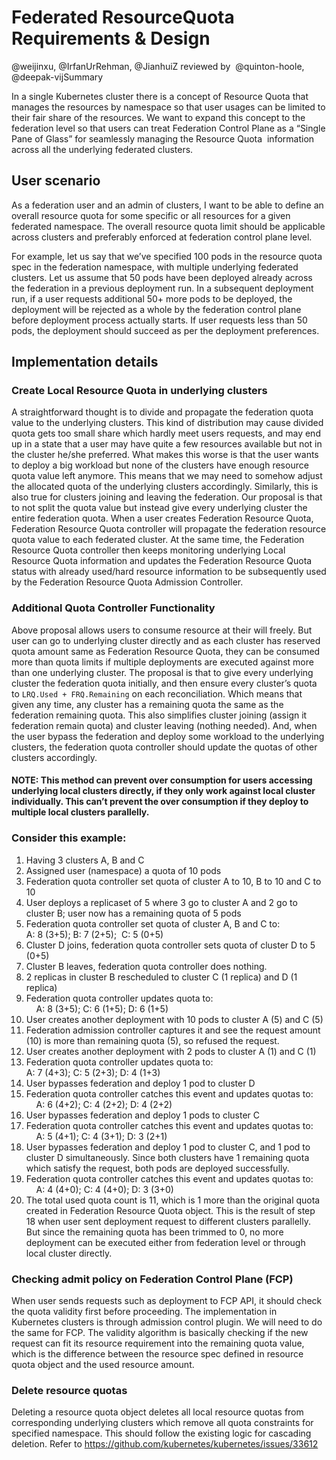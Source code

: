 # Federated ResourceQuota Requirements & Design
@weijinxu, @IrfanUrRehman, @JianhuiZ
reviewed by  @quinton-hoole, @deepak-vijSummary

In a single Kubernetes cluster there is a concept of Resource Quota that manages the resources by namespace so that user usages can be limited to their fair share of the resources. We want to expand this concept to the federation level so that users can treat Federation Control Plane as a “Single Pane of Glass” for seamlessly managing the Resource Quota  information across all the underlying federated clusters.

## User scenario

As a federation user and an admin of clusters, I want to be able to define an overall resource quota for some specific or all resources for a given federated namespace. The overall resource quota limit should be applicable across clusters and preferably enforced at federation control plane level.

For example, let us say that we’ve specified 100 pods in the resource quota spec in the federation namespace, with multiple underlying federated clusters. Let us assume that 50 pods have been deployed already across the federation in a previous deployment run. In a subsequent deployment run, if a user requests additional 50+ more pods to be deployed, the deployment will be rejected as a whole by the federation control plane before deployment process actually starts. If user requests less than 50 pods, the deployment should succeed as per the deployment preferences.

## Implementation details
### Create Local Resource Quota in underlying clusters

A straightforward thought is to divide and propagate the federation quota value to the underlying clusters. This kind of distribution may cause divided quota gets too small share which hardly meet users requests, and may end up in a state that a user may have quite a few resources available but not in the cluster he/she preferred. What makes this worse is that the user wants to deploy a big workload but none of the clusters have enough resource quota value left anymore. This means that we may need to somehow adjust the allocated quota of the underlying clusters accordingly. Similarly, this is also true for clusters joining and leaving the federation.
Our proposal is that to not split the quota value but instead give every underlying cluster the entire federation quota. When a user creates Federation Resource Quota, Federation Resource Quota controller will propagate the federation resource quota value to each federated cluster. At the same time, the Federation Resource Quota controller then keeps monitoring underlying Local Resource Quota information and updates the Federation Resource Quota status with already used/hard resource information to be subsequently used by the Federation Resource Quota Admission Controller.
### Additional Quota Controller Functionality
Above proposal allows users to consume resource at their will freely. But user can go to underlying cluster directly and as each cluster has reserved quota amount same as Federation Resource Quota, they can be consumed more than quota limits if multiple deployments are executed against more than one underlying cluster.
The proposal is that to give every underlying cluster the federation quota initially, and then ensure every cluster’s quota to `LRQ.Used + FRQ.Remaining` on each reconciliation. Which means that given any time, any cluster has a remaining quota the same as the federation remaining quota. This also simplifies cluster joining (assign it federation remain quota) and cluster leaving (nothing needed). And, when the user bypass the federation and deploy some workload to the underlying clusters, the federation quota controller should update the quotas of other clusters accordingly.
#### NOTE: This method can prevent over consumption for users accessing underlying local clusters directly, if they only work against local cluster individually. This can’t prevent the over consumption if they deploy to multiple local clusters parallelly.
### Consider this example:
1. Having 3 clusters A, B and C
2. Assigned user (namespace) a quota of 10 pods
3. Federation quota controller set quota of cluster A to 10, B to 10 and C to 10
4. User deploys a replicaset of 5 where 3 go to cluster A and 2 go to cluster B; user now has a remaining quota of 5 pods
5. Federation quota controller set quota of cluster A, B and C to:<br>
    A: 8 (3+5); B: 7 (2+5);  C: 5 (0+5)
6. Cluster D joins, federation quota controller sets quota of cluster D to 5 (0+5)
7. Cluster B leaves, federation quota controller does nothing.
8. 2 replicas in cluster B rescheduled to cluster C (1 replica) and D (1 replica)
9. Federation quota controller updates quota to:<br>
    A: 8 (3+5); C: 6 (1+5); D: 6 (1+5)
10. User creates another deployment with 10 pods to cluster A (5) and C (5)
11. Federation admission controller captures it and see the request amount (10) is more than remaining quota (5), so refused the request.
12. User creates another deployment with 2 pods to cluster A (1) and C (1)
13. Federation quota controller updates quota to:<br>
    A: 7 (4+3); C: 5 (2+3); D: 4 (1+3)
14. User bypasses federation and deploy 1 pod to cluster D
15. Federation quota controller catches this event and updates quotas to:<br>
    A: 6 (4+2); C: 4 (2+2); D: 4 (2+2)
16. User bypasses federation and deploy 1 pods to cluster C
17. Federation quota controller catches this event and updates quotas to:<br>
    A: 5 (4+1); C: 4 (3+1); D: 3 (2+1)
18. User bypasses federation and deploy 1 pod to cluster C, and 1 pod to cluster D simultaneously. Since both clusters have 1 remaining quota which satisfy the request, both pods are deployed successfully.
19. Federation quota controller catches this event and updates quotas to:<br>
    A: 4 (4+0); C: 4 (4+0); D: 3 (3+0)
20. The total used quota count is 11, which is 1 more than the original quota created in Federation Resource Quota object. This is the result of step 18 when user sent deployment request to different clusters parallelly. But since the remaining quota has been trimmed to 0, no more deployment can be executed either from federation level or through local cluster directly.

### Checking admit policy on Federation Control Plane (FCP)
When user sends requests such as deployment to FCP API, it should check the quota validity first before proceeding. The implementation in Kubernetes clusters is through admission control plugin. We will need to do the same for FCP. The validity algorithm is basically checking if the new request can fit its resource requirement into the remaining quota value, which is the difference between the resource spec defined in resource quota object and the used resource amount.
### Delete resource quotas
Deleting a resource quota object deletes all local resource quotas from corresponding underlying clusters which remove all quota constraints for specified namespace. This should follow the existing logic for cascading deletion. Refer to https://github.com/kubernetes/kubernetes/issues/33612
